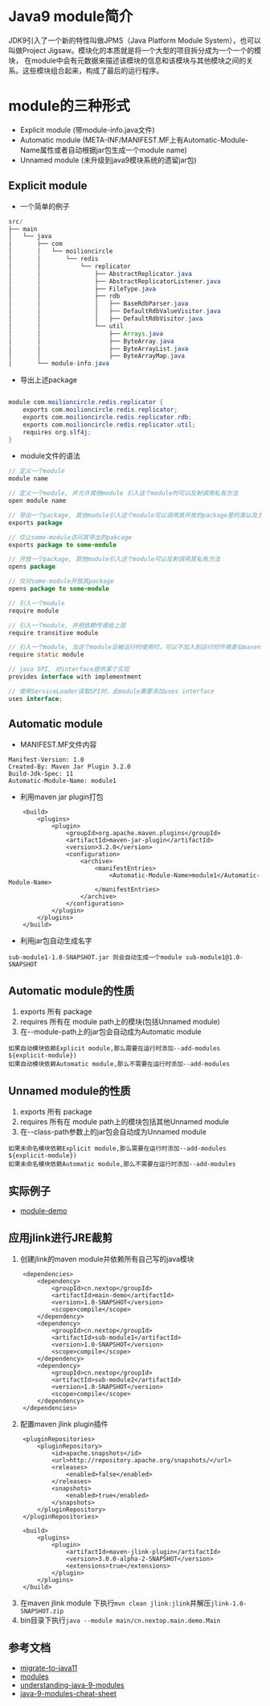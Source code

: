 # Java9 module简介

JDK9引入了一个新的特性叫做JPMS（Java Platform Module System），也可以叫做Project Jigsaw。模块化的本质就是将一个大型的项目拆分成为一个一个的模块，
在module中会有元数据来描述该模块的信息和该模块与其他模块之间的关系。这些模块组合起来，构成了最后的运行程序。

# module的三种形式

* Explicit module (带module-info.java文件)
* Automatic module (META-INF/MANIFEST.MF上有Automatic-Module-Name属性或者自动根据jar包生成一个module name)
* Unnamed module (未升级到java9模块系统的遗留jar包)

## Explicit module

* 一个简单的例子

```java  
src/
├── main
│   └── java
│       ├── com
│       │   └── moilioncircle
│       │       └── redis
│       │           └── replicator
│       │               ├── AbstractReplicator.java
│       │               ├── AbstractReplicatorListener.java
│       │               ├── FileType.java
│       │               ├── rdb
│       │               │   ├── BaseRdbParser.java
│       │               │   ├── DefaultRdbValueVisitor.java
│       │               │   ├── DefaultRdbVisitor.java
│       │               └── util
│       │                   ├── Arrays.java
│       │                   ├── ByteArray.java
│       │                   ├── ByteArrayList.java
│       │                   ├── ByteArrayMap.java
│       └── module-info.java

```

* 导出上述package
  
```java  

module com.moilioncircle.redis.replicator {
    exports com.moilioncircle.redis.replicator;
    exports com.moilioncircle.redis.replicator.rdb;
    exports com.moilioncircle.redis.replicator.util;
    requires org.slf4j;
}
```

* module文件的语法

```java  
// 定义一个module
module name

// 定义一个module, 并允许其他module 引入这个module时可以反射调用私有方法
open module name

// 导出一个package, 其他module引入这个module可以调用其开放的package里的类以及方法
exports package

// 仅让some-module访问其导出的pakcage
exports package to some-module

// 开放一个package, 其他module引入这个module可以反射调用其私有方法
opens package

// 仅对some-module开放其package
opens package to some-module

// 引入一个module
require module

// 引入一个module, 并把依赖传递给上层
require transitive module

// 引入一个module, 当这个module没被运行时使用时，可以不加入到运行时环境类似maven scope optional
require static module 

// java SPI, 对interface提供某个实现
provides interface with implementment

// 使用ServiceLoader读取SPI时，此module需要添加uses interface
uses interface;
```

## Automatic module

* MANIFEST.MF文件内容
```
Manifest-Version: 1.0
Created-By: Maven Jar Plugin 3.2.0
Build-Jdk-Spec: 11
Automatic-Module-Name: module1
```

* 利用maven jar plugin打包

```
    <build>
        <plugins>
            <plugin>
                <groupId>org.apache.maven.plugins</groupId>
                <artifactId>maven-jar-plugin</artifactId>
                <version>3.2.0</version>
                <configuration>
                    <archive>
                        <manifestEntries>
                            <Automatic-Module-Name>module1</Automatic-Module-Name>
                        </manifestEntries>
                    </archive>
                </configuration>
            </plugin>
        </plugins>
    </build>
```

* 利用jar包自动生成名字

```
sub-module1-1.0-SNAPSHOT.jar 则会自动生成一个module sub-module1@1.0-SNAPSHOT
```

## Automatic module的性质

1. exports 所有 package
2. requires 所有在 module path上的模块(包括Unnamed module)
3. 在--module-path上的jar包会自动成为Automatic module

```
如果自动模块依赖Explicit module,那么需要在运行时添加--add-modules ${explicit-module})
如果自动模块依赖Automatic module,那么不需要在运行时添加--add-modules
```

## Unnamed module的性质

1. exports 所有 package
2. requires 所有在 module path上的模块包括其他Unnamed module
3. 在--class-path参数上的jar包会自动成为Unnamed module

```
如果未命名模块依赖Explicit module,那么需要在运行时添加--add-modules ${explicit-module})
如果未命名模块依赖Automatic module,那么不需要在运行时添加--add-modules
```

## 实际例子

* [module-demo](https://github.com/leonchen83/module-demo)

## 应用jlink进行JRE裁剪

1. 创建jlink的maven module并依赖所有自己写的java模块
```
    <dependencies>
        <dependency>
            <groupId>cn.nextop</groupId>
            <artifactId>main-demo</artifactId>
            <version>1.0-SNAPSHOT</version>
            <scope>compile</scope>
        </dependency>
        <dependency>
            <groupId>cn.nextop</groupId>
            <artifactId>sub-module1</artifactId>
            <version>1.0-SNAPSHOT</version>
            <scope>compile</scope>
        </dependency>
        <dependency>
            <groupId>cn.nextop</groupId>
            <artifactId>sub-module2</artifactId>
            <version>1.0-SNAPSHOT</version>
            <scope>compile</scope>
        </dependency>
    </dependencies>
```
2. 配置maven jlink plugin插件
```
    <pluginRepositories>
        <pluginRepository>
            <id>apache.snapshots</id>
            <url>http://repository.apache.org/snapshots/</url>
            <releases>
                <enabled>false</enabled>
            </releases>
            <snapshots>
                <enabled>true</enabled>
            </snapshots>
        </pluginRepository>
    </pluginRepositories>
    
    <build>
        <plugins>
            <plugin>
                <artifactId>maven-jlink-plugin</artifactId>
                <version>3.0.0-alpha-2-SNAPSHOT</version>
                <extensions>true</extensions>
            </plugin>
        </plugins>
    </build>
```
3. 在maven jlink module 下执行`mvn clean jlink:jlink`并解压`jlink-1.0-SNAPSHOT.zip`
4. bin目录下执行`java --module main/cn.nextop.main.demo.Main`


## 参考文档
* [migrate-to-java11](https://github.com/leonchen83/share/blob/master/java/migrate-to-java11.md)
* [modules](https://www.logicbig.com/tutorials/core-java-tutorial/modules.html)
* [understanding-java-9-modules](https://www.oracle.com/corporate/features/understanding-java-9-modules.html)
* [java-9-modules-cheat-sheet](https://www.jrebel.com/blog/java-9-modules-cheat-sheet)
